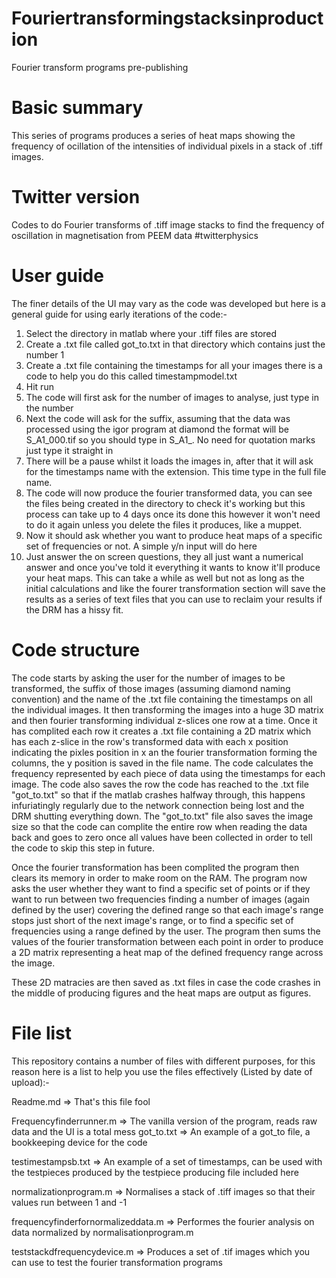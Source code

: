 Fouriertransformingstacksinproduction
=====================================

Fourier transform programs pre-publishing

Basic summary
=============
This series of programs produces a series of heat maps showing the frequency of ocillation of the intensities of 
individual pixels in a stack of .tiff images.


Twitter version
===============
Codes to do Fourier transforms of .tiff image stacks to find the frequency of oscillation in magnetisation from PEEM 
data #twitterphysics


User guide
===========
The finer details of the UI may vary as the code was developed but here is a general guide for using early iterations 
of the code:-
1. Select the directory in matlab where your .tiff files are stored
2. Create a .txt file called got_to.txt in that directory which contains just the number 1
3. Create a .txt file containing the timestamps for all your images there is a code to help you do this called 
timestampmodel.txt
4. Hit run
5. The code will first ask for the number of images to analyse, just type in the number
6. Next the code will ask for the suffix, assuming that the data was processed using the igor program at diamond the
format will be S_A1_000.tif so you should type in S_A1_. No need for quotation marks just type it straight in
7. There will be a pause whilst it loads the images in, after that it will ask for the timestamps name with the 
extension. This time type in the full file name.
8. The code will now produce the fourier transformed data, you can see the files being created in the directory to
check it's working but this process can take up to 4 days once its done this however it won't need to do it again 
unless you delete the files it produces, like a muppet.
9. Now it should ask whether you want to produce heat maps of a specific set of frequencies or not. A simple y/n input
will do here
10. Just answer the on screen questions, they all just want a numerical answer and once you've told it everything it
wants to know it'll produce your heat maps. This can take a while as well but not as long as the initial calculations
and like the fourer transformation section will save the results as a series of text files that you can use to reclaim
your results if the DRM has a hissy fit.


Code structure
==============

The code starts by asking the user for the number of images to be transformed, the suffix of those images (assuming 
diamond naming convention) and the name of the .txt file containing the timestamps on all the individual images.
It then transforming the images into a huge 3D matrix and then fourier transforming individual z-slices one row at a 
time. Once it has complited each row it creates a .txt file containing a 2D matrix which has each z-slice in the row's 
transformed data with each x position indicating the pixles position in x an the fourier transformation forming the 
columns, the y position is saved in the file name. The code calculates the frequency represented by each piece of data
using the timestamps for each image. The code also saves the row the code has reached to the .txt file "got_to.txt" so
that if the matlab crashes halfway through, this happens infuriatingly regularly due to the network connection being 
lost and the DRM shutting everything down. The "got_to.txt" file also saves the image size so that the code can
complite the entire row when reading the data back and goes to zero once all values have been collected in order to
tell the code to skip this step in future.

Once the fourier transformation has been complited the program then clears its memory in order to make room on the RAM.
The program now asks the user whether they want to find a specific set of points or if they want to run between two 
frequencies finding a number of images (again defined by the user) covering the defined range so that each image's
range stops just short of the next image's range, or to find a specific set of frequencies using a range defined by
the user. The program then sums the values of the fourier transformation between each point in order to produce a 2D 
matrix representing a heat map of the defined frequency range across the image.
   
These 2D matracies are then saved as .txt files in case the code crashes in the middle of producing figures and the 
heat maps are output as figures.


File list
=========
This repository contains a number of files with different purposes, for this reason here is a list to help you use the
files effectively (Listed by date of upload):-

Readme.md => That's this file fool

Frequencyfinderrunner.m => The vanilla version of the program, reads raw data and the UI is a total mess
got_to.txt => An example of a got_to file, a bookkeeping device for the code

testimestampsb.txt => An example of a set of timestamps, can be used with the testpieces produced by the testpiece
producing file included here

normalizationprogram.m => Normalises a stack of .tiff images so that their values run between 1 and -1

frequencyfinderfornormalizeddata.m => Performes the fourier analysis on data normalized by normalisationprogram.m

teststackdfrequencydevice.m => Produces a set of .tif images which you can use to test the fourier transformation 
programs

